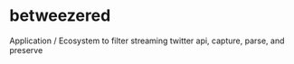 # betweezered
Application / Ecosystem to filter streaming twitter api, capture, parse, and preserve
